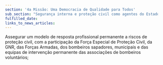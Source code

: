 ```yaml
---
section: '4a Missão: Uma Democracia de Qualidade para Todos'
sub_section: "Segurança interna e proteção civil como agentes do Estado de Direito"
fulfilled_date:
links_to_news_articles:
---
```


Assegurar um modelo de resposta profissional permanente a riscos de proteção civil, com a participação da Força Especial de Proteção Civil, da GNR, das Forças Armadas, dos bombeiros sapadores, municipais e das equipas de intervenção permanente das associações de bombeiros voluntários;